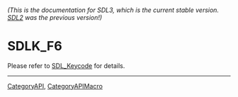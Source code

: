 ###### (This is the documentation for SDL3, which is the current stable version. [SDL2](https://wiki.libsdl.org/SDL2/) was the previous version!)
# SDLK_F6

Please refer to [SDL_Keycode](SDL_Keycode) for details.

----
[CategoryAPI](CategoryAPI), [CategoryAPIMacro](CategoryAPIMacro)

